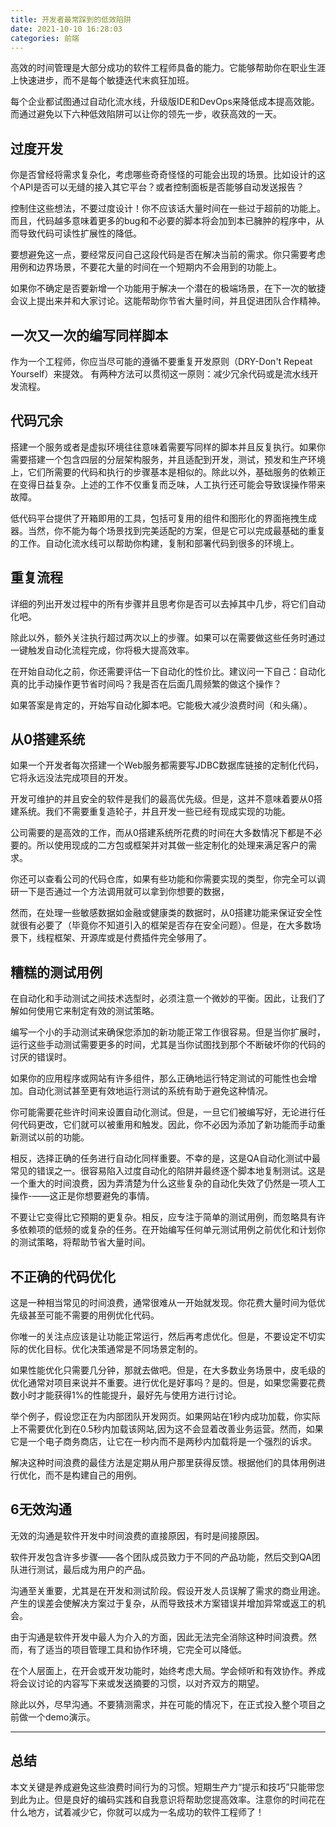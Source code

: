```yaml
---
title: 开发者最常踩到的低效陷阱
date: 2021-10-10 16:28:03
categories: 前端
---
```

高效的时间管理是大部分成功的软件工程师具备的能力。它能够帮助你在职业生涯上快速进步，而不是每个敏捷迭代末疯狂加班。

每个企业都试图通过自动化流水线，升级版IDE和DevOps来降低成本提高效能。而通过避免以下六种低效陷阱可以让你的领先一步，收获高效的一天。

## 过度开发
你是否曾经将需求复杂化，考虑哪些奇奇怪怪的可能会出现的场景。比如设计的这个API是否可以无缝的接入其它平台？或者控制面板是否能够自动发送报告？

控制住这些想法，不要过度设计！你不应该话大量时间在一些过于超前的功能上。而且，代码越多意味着更多的bug和不必要的脚本将会加到本已臃肿的程序中，从而导致代码可读性扩展性的降低。

要想避免这一点，要经常反问自己这段代码是否在解决当前的需求。你只需要考虑用例和边界场景，不要花大量的时间在一个短期内不会用到的功能上。

如果你不确定是否要新增一个功能用于解决一个潜在的极端场景，在下一次的敏捷会议上提出来并和大家讨论。这能帮助你节省大量时间，并且促进团队合作精神。

##  一次又一次的编写同样脚本
作为一个工程师，你应当尽可能的遵循不要重复开发原则（DRY-Don't Repeat Yourself）来提效。 有两种方法可以贯彻这一原则：减少冗余代码或是流水线开发流程。

## 代码冗余
搭建一个服务或者是虚拟环境往往意味着需要写同样的脚本并且反复执行。如果你需要搭建一个包含四层的分层架构服务，并且适配到开发，测试，预发和生产环境上，它们所需要的代码和执行的步骤基本是相似的。除此以外，基础服务的依赖正在变得日益复杂。上述的工作不仅重复而乏味，人工执行还可能会导致误操作带来故障。

低代码平台提供了开箱即用的工具，包括可复用的组件和图形化的界面拖拽生成器。当然，你不能为每个场景找到完美适配的方案，但是它可以完成最基础的重复的工作。自动化流水线可以帮助你构建，复制和部署代码到很多的环境上。

## 重复流程
详细的列出开发过程中的所有步骤并且思考你是否可以去掉其中几步，将它们自动化吧。

除此以外，额外关注执行超过两次以上的步骤。如果可以在需要做这些任务时通过一键触发自动化流程完成，你将极大提高效率。

在开始自动化之前，你还需要评估一下自动化的性价比。建议问一下自己：自动化真的比手动操作更节省时间吗？我是否在后面几周频繁的做这个操作？

如果答案是肯定的，开始写自动化脚本吧。它能极大减少浪费时间（和头痛）。

## 从0搭建系统
如果一个开发者每次搭建一个Web服务都需要写JDBC数据库链接的定制化代码，它将永远没法完成项目的开发。

开发可维护的并且安全的软件是我们的最高优先级。但是，这并不意味着要从0搭建系统。我们不需要重复造轮子，并且开发一些已经有现成实现的功能。

公司需要的是高效的工作，而从0搭建系统所花费的时间在大多数情况下都是不必要的。所以使用现成的二方包或框架并对其做一些定制化的处理来满足客户的需求。

你还可以查看公司的代码仓库，如果有些功能和你需要实现的类型，你完全可以调研一下是否通过一个方法调用就可以拿到你想要的数据，

然而，在处理一些敏感数据如金融或健康类的数据时，从0搭建功能来保证安全性就很有必要了（毕竟你不知道引入的框架是否存在安全问题）。但是，在大多数场景下，线程框架、开源库或是付费插件完全够用了。

## 糟糕的测试用例
在自动化和手动测试之间技术选型时，必须注意一个微妙的平衡。因此，让我们了解如何使用它来制定有效的测试策略。

编写一个小的手动测试来确保您添加的新功能正常工作很容易。但是当你扩展时，运行这些手动测试需要更多的时间，尤其是当你试图找到那个不断破坏你的代码的讨厌的错误时。

如果你的应用程序或网站有许多组件，那么正确地运行特定测试的可能性也会增加。自动化测试甚至更有效地运行测试的系统有助于避免这种情况。

你可能需要花些许时间来设置自动化测试。但是，一旦它们被编写好，无论进行任何代码更改，它们就可以被重用和触发。因此，你不必因为添加了新功能而手动重新测试以前的功能。

相反，选择正确的任务进行自动化同样重要。不幸的是，这是QA自动化测试中最常见的错误之一。很容易陷入过度自动化的陷阱并最终逐个脚本地复制测试。这是一个重大的时间浪费，因为弄清楚为什么这些复杂的自动化失效了仍然是一项人工操作-——这正是你想要避免的事情。

不要让它变得比它预期的更复杂。相反，应专注于简单的测试用例，而忽略具有许多依赖项的低频的或复杂的任务。在开始编写任何单元测试用例之前优化和计划你的测试策略，将帮助节省大量时间。

## 不正确的代码优化
这是一种相当常见的时间浪费，通常很难从一开始就发现。你花费大量时间为低优先级甚至可能不需要的用例优化代码。

你唯一的关注点应该是让功能正常运行，然后再考虑优化。但是，不要设定不切实际的优化目标。优化决策通常是不同场景定制的。

如果性能优化只需要几分钟，那就去做吧。但是，在大多数业务场景中，皮毛级的优化通常对项目来说并不重要。进行优化是好事吗？是的。但是，如果您需要花费数小时才能获得1%的性能提升，最好先与使用方进行讨论。

举个例子，假设您正在为内部团队开发网页。如果网站在1秒内成功加载，你实际上不需要优化到在0.5秒内加载该网站,因为这不会显着改善业务运营。然而，如果它是一个电子商务商店，让它在一秒内而不是两秒内加载将是一个强烈的诉求。

解决这种时间浪费的最佳方法是定期从用户那里获得反馈。根据他们的具体用例进行优化，而不是构建自己的用例。

## 6无效沟通
无效的沟通是软件开发中时间浪费的直接原因，有时是间接原因。

软件开发包含许多步骤——各个团队成员致力于不同的产品功能，然后交到QA团队进行测试，最后成为用户的产品。

沟通至关重要，尤其是在开发和测试阶段。假设开发人员误解了需求的商业用途。产生的误差会使解决方案过于复杂，从而导致技术方案错误并增加异常或返工的机会。

由于沟通是软件开发中最人为介入的方面，因此无法完全消除这种时间浪费。然而，有了适当的项目管理工具和协作环境，它完全可以降低。

在个人层面上，在开会或开发功能时，始终考虑大局。学会倾听和有效协作。养成将会议讨论的内容写下来或发送摘要的习惯，以对齐双方的期望。

除此以外，尽早沟通。不要猜测需求，并在可能的情况下，在正式投入整个项目之前做一个demo演示。

---

## 总结
本文关键是养成避免这些浪费时间行为的习惯。短期生产力“提示和技巧”只能带您到此为止。但是良好的编码实践和自我意识将帮助您提高效率。注意你的时间花在什么地方，试着减少它，你就可以成为一名成功的软件工程师了！